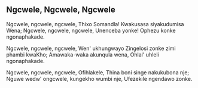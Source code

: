 ## Ngcwele, Ngcwele, Ngcwele

Ngcwele, ngcwele, ngcwele, Thixo Somandla!
Kwakusasa siyakudumisa Wena;
Ngcwele, ngcwele, ngcwele, Unenceba yonke!
Ophezu konke ngonaphakade.

Ngcwele, ngcwele, ngcwele, Wen' ukhungwayo
Zingelosi zonke zimi phambi kwaKho;
Amawaka-waka akunqula wena,
Ohlal' uhleli ngonaphakade.

Ngcwele, ngcwele, ngcwele, Ofihlakele,
Thina boni singe nakukubona nje;
Nguwe wedw' ongcwele, kungekho wumbi nje,
Ufezekile ngendawo zonke.

